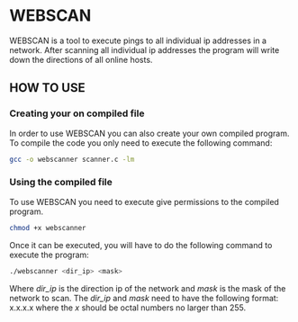 # WEBSCAN

WEBSCAN is a tool to execute pings to all individual ip addresses in a network.
After scanning all individual ip addresses the program will write down the directions
of all online hosts.

## HOW TO USE

### Creating your on compiled file

In order to use WEBSCAN you can also create your own compiled program.
To compile the code you only need to execute the following command:

```bash
gcc -o webscanner scanner.c -lm
```

### Using the compiled file

To use WEBSCAN you need to execute give permissions to the compiled program.

```bash
chmod +x webscanner
```

Once it can be executed, you will have to do the following command to execute the program:

```bash
./webscanner <dir_ip> <mask>
```

Where *dir_ip* is the direction ip of the network and *mask* is the mask of the network to scan.
The *dir_ip* and *mask* need to have the following format: x.x.x.x where the *x* should be octal numbers no larger than 255.